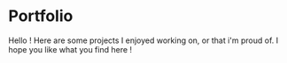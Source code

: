 # Portfolio

Hello ! Here are some projects I enjoyed working on, or that i'm proud of.
I hope you like what you find here !

